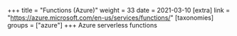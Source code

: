 +++
title = "Functions (Azure)"
weight = 33
date = 2021-03-10
[extra]
link = "https://azure.microsoft.com/en-us/services/functions/"
[taxonomies]
groups = ["azure"]
+++
Azure serverless functions

